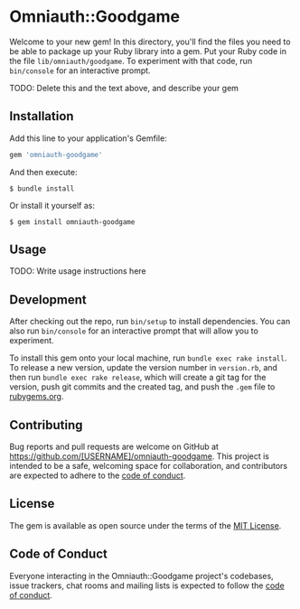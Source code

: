# Omniauth::Goodgame

Welcome to your new gem! In this directory, you'll find the files you need to be able to package up your Ruby library into a gem. Put your Ruby code in the file `lib/omniauth/goodgame`. To experiment with that code, run `bin/console` for an interactive prompt.

TODO: Delete this and the text above, and describe your gem

## Installation

Add this line to your application's Gemfile:

```ruby
gem 'omniauth-goodgame'
```

And then execute:

    $ bundle install

Or install it yourself as:

    $ gem install omniauth-goodgame

## Usage

TODO: Write usage instructions here

## Development

After checking out the repo, run `bin/setup` to install dependencies. You can also run `bin/console` for an interactive prompt that will allow you to experiment.

To install this gem onto your local machine, run `bundle exec rake install`. To release a new version, update the version number in `version.rb`, and then run `bundle exec rake release`, which will create a git tag for the version, push git commits and the created tag, and push the `.gem` file to [rubygems.org](https://rubygems.org).

## Contributing

Bug reports and pull requests are welcome on GitHub at https://github.com/[USERNAME]/omniauth-goodgame. This project is intended to be a safe, welcoming space for collaboration, and contributors are expected to adhere to the [code of conduct](https://github.com/[USERNAME]/omniauth-goodgame/blob/master/CODE_OF_CONDUCT.md).

## License

The gem is available as open source under the terms of the [MIT License](https://opensource.org/licenses/MIT).

## Code of Conduct

Everyone interacting in the Omniauth::Goodgame project's codebases, issue trackers, chat rooms and mailing lists is expected to follow the [code of conduct](https://github.com/[USERNAME]/omniauth-goodgame/blob/master/CODE_OF_CONDUCT.md).
